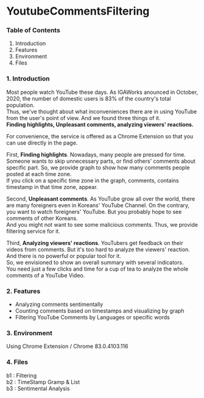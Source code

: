 # YoutubeCommentsFiltering

### Table of Contents
1. Introduction
2. Features
3. Environment
4. Files

### 1. Introduction
Most people watch YouTube these days. As IGAWorks anounced in October, 2020, the number of domestic users is 83% of the country's total population. <br />
Thus, we've thought about what inconveniences there are in using YouTube from the user's point of view. And we found three things of it. <br />
**Finding highlights, Unpleasant comments, analyzing viewers' reactions.** <br />
  
For convenience, the service is offered as a Chrome Extension so that you can use directly in the page. <br />

First, **Finding highlights**. Nowadays, many people are pressed for time. Someone wants to skip unnecessary parts, or find others' comments about specific part. So, we provide graph to show how many comments people posted at each time zone. <br />
If you click on a specific time zone in the graph, comments, contains timestamp in that time zone, appear. <br />
  
Second, **Unpleasant comments**. As YouTube grow all over the world, there are many foreigners even in Koreans' YouTube Channel. On the contrary, you want to watch foreigners' YouTube. But you probably hope to see comments of other Koreans. <br />
And you might not want to see some malicious comments. Thus, we provide filtering service for it. <br />
  
Third, **Analyzing viewers' reactions**. YouTubers get feedback on their videos from comments. But it's too hard to analyze the viewers' reaction. And there is no powerful or popular tool for it. <br />
So, we envisioned to show an overall summary with several indicators. <br />
You need just a few clicks and time for a cup of tea to analyze the whole comments of a YouTube Video. <br />

### 2. Features
- Analyzing comments sentimentally
- Counting comments based on timestamps and visualizing by graph
- Filtering YouTube Comments by Languages or specific words

### 3. Environment
Using Chrome Extension / Chrome 83.0.4103.116

### 4. Files
b1 : Filtering<br />
b2 : TimeStamp Gramp & List<br />
b3 : Sentimental Analysis<br />
